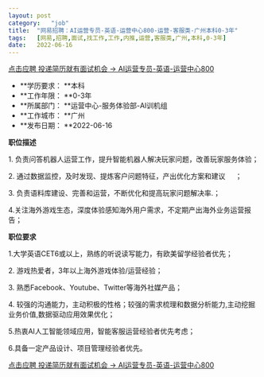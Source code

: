 ```yaml
---
layout:	post
category:	"job"
title:	"网易招聘：AI运营专员-英语-运营中心800-运营-客服类-广州本科0-3年"
tags:	[网易,招聘,面试,找工作,工作,内推,运营,客服类,广州,本科,0-3年]
date:	2022-06-16
---
```


[点击应聘 投递简历就有面试机会 ->  AI运营专员-英语-运营中心800](http://mobile.bole.netease.com/bole/boleDetail?id=38773&employeeId=346f03c3cda5f04c&key=all)



- **学历要求： **本科
- **工作年限： **0-3年
- **所属部门： **运营中心-服务体验部-AI训机组
- **工作城市： **广州
- **发布日期： **2022-06-16



**职位描述**

1.&nbsp;负责问答机器人运营工作，提升智能机器人解决玩家问题，改善玩家服务体验；

2.&nbsp;通过数据监控，及时发现、提炼客户问题特征，产出优化方案和建议&nbsp;&nbsp;&nbsp;&nbsp;&nbsp;；

3.&nbsp;负责语料库建设、完善和运营，不断优化和提高玩家问题解决率.；

4.关注海外游戏生态，深度体验感知海外用户需求，不定期产出海外业务运营报告；



**职位要求**

1.大学英语CET6或以上，熟练的听说读写能力，有欧美留学经验者优先；

2.&nbsp;游戏热爱者，3年以上海外游戏体验/运营经验；

3.&nbsp;熟悉Facebook、Youtube、Twitter等海外社媒产品；&nbsp;&nbsp;

4.&nbsp;较强的沟通能力，主动积极的性格；较强的需求梳理和数据分析能力,主动挖掘业务价值,数据驱动应用效果优化；

5.热衷AI人工智能领域应用，智能客服运营经验者优先考虑；

6.具备一定产品设计、项目管理经验者优先。



[点击应聘 投递简历就有面试机会 ->  AI运营专员-英语-运营中心800](http://mobile.bole.netease.com/bole/boleDetail?id=38773&employeeId=346f03c3cda5f04c&key=all)